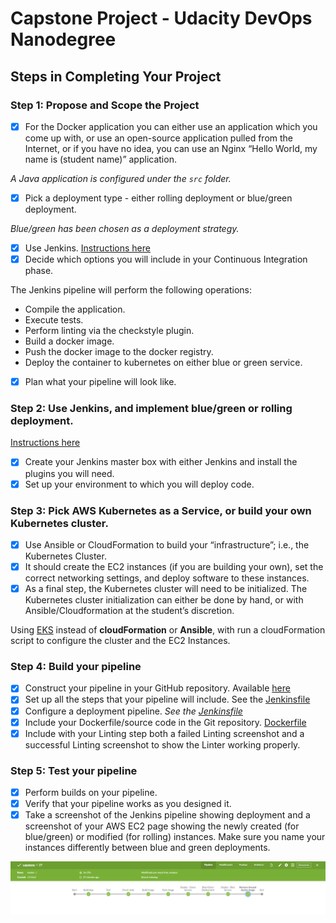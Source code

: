 # Capstone Project - Udacity DevOps Nanodegree 

## Steps in Completing Your Project
### Step 1: Propose and Scope the Project
- [x] For the Docker application you can either use an application which you come up with, or use an open-source application pulled from the Internet, or if you have no idea, you can use an Nginx “Hello World, my name is (student name)” application. 

*A Java application is configured under the `src` folder.*
- [x] Pick a deployment type - either rolling deployment or blue/green deployment.

*Blue/green has been chosen as a deployment strategy.*
- [x] Use Jenkins. [Instructions here](cloudformation/create-jenkins.md)
- [x] Decide which options you will include in your Continuous Integration phase.

The Jenkins pipeline will perform the following operations:
* Compile the application.
* Execute tests.
* Perform linting via the checkstyle plugin.
* Build a docker image.
* Push the docker image to the docker registry.
* Deploy the container to kubernetes on either blue or green service. 
- [x] Plan what your pipeline will look like.

### Step 2: Use Jenkins, and implement blue/green or rolling deployment. 

[Instructions here](cloudformation/create-jenkins.md)
- [x] Create your Jenkins master box with either Jenkins and install the plugins you will need.
- [x] Set up your environment to which you will deploy code.

### Step 3: Pick AWS Kubernetes as a Service, or build your own Kubernetes cluster.
- [x] Use Ansible or CloudFormation to build your “infrastructure”; i.e., the Kubernetes Cluster.
- [x] It should create the EC2 instances (if you are building your own), set the correct networking settings, and deploy software to these instances.
- [x] As a final step, the Kubernetes cluster will need to be initialized. The Kubernetes cluster initialization can either be done by hand, or with Ansible/Cloudformation at the student’s discretion.

Using [EKS](https://eu-west-2.console.aws.amazon.com/eks/home?region=eu-west-2#/home) instead of **cloudFormation** or **Ansible**, with run a cloudFormation script to configure the cluster and the EC2 Instances.

### Step 4: Build your pipeline
- [x] Construct your pipeline in your GitHub repository. Available [here](https://github.com/anyulled/capstone)
- [x] Set up all the steps that your pipeline will include. See the [Jenkinsfile](Jenkinsfile)
- [x] Configure a deployment pipeline. *See the [Jenkinsfile](Jenkinsfile)*
- [x] Include your Dockerfile/source code in the Git repository. [Dockerfile](Dockerfile)
- [x] Include with your Linting step both a failed Linting screenshot and a successful Linting screenshot to show the Linter working properly.

### Step 5: Test your pipeline
- [x] Perform builds on your pipeline.
- [x] Verify that your pipeline works as you designed it.
- [x] Take a screenshot of the Jenkins pipeline showing deployment and a screenshot of your AWS EC2 page showing the newly created (for blue/green) or modified (for rolling) instances. Make sure you name your instances differently between blue and green deployments.

![jenkins-pipeline-deployment](screenshots/step5-jenkins-pipeline.png)

